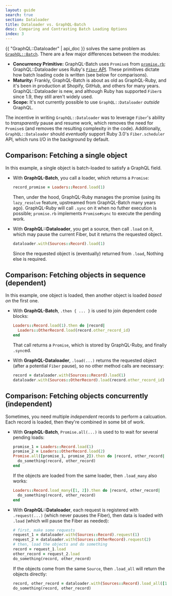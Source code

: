 ```yaml
---
layout: guide
search: true
section: Dataloader
title: Dataloader vs. GraphQL-Batch
desc: Comparing and Contrasting Batch Loading Options
index: 3
---
```


{{ "GraphQL::Dataloader" | api_doc }} solves the same problem as [`GraphQL::Batch`](https://github.com/shopify/graphql-batch). There are a few major differences between the modules:


- __Concurrency Primitive:__ GraphQL-Batch uses `Promise`s from [`promise.rb`](https://github.com/lgierth/promise.rb); GraphQL::Dataloader uses Ruby's [`Fiber` API](https://ruby-doc.org/core-3.0.0/Fiber.html). These primitives dictate how batch loading code is written (see below for comparisons).
- __Maturity:__ Frankly, GraphQL-Batch is about as old as GraphQL-Ruby, and it's been in production at Shopify, GitHub, and others for many years. GraphQL::Dataloader is new, and although Ruby has supported `Fiber`s since 1.9, they still aren't widely used.
- __Scope:__ It's not currently possible to use `GraphQL::Dataloader` _outside_ GraphQL.

The incentive in writing `GraphQL::Dataloader` was to leverage `Fiber`'s ability to _transparently_ pause and resume work, which removes the need for `Promise`s (and removes the resulting complexity in the code). Additionally, `GraphQL::Dataloader` should _eventually_ support Ruby 3.0's `Fiber.scheduler` API, which runs I/O in the background by default.

## Comparison: Fetching a single object

In this example, a single object is batch-loaded to satisfy a GraphQL field.

- With __GraphQL-Batch__, you call a loader, which returns a `Promise`:

  ```ruby
  record_promise = Loaders::Record.load(1)
  ```

  Then, under the hood, GraphQL-Ruby manages the promise (using its `lazy_resolve` feature, upstreamed from GraphQL-Batch many years ago). GraphQL-Ruby will call `.sync` on it when no futher execution is possible; `promise.rb` implements `Promise#sync` to execute the pending work.

- With __GraphQL::Dataloader__, you get a source, then call `.load` on it, which may pause the current Fiber, but it returns the requested object.

  ```ruby
  dataloader.with(Sources::Record).load(1)
  ```

  Since the requested object is (eventually) returned from `.load`, Nothing else is required.

## Comparison: Fetching objects in sequence (dependent)

In this example, one object is loaded, then another object is loaded _based on_ the first one.

- With __GraphQL-Batch__, `.then { ... }` is used to join dependent code blocks:

  ```ruby
  Loaders::Record.load(1).then do |record|
    Loaders::OtherRecord.load(record.other_record_id)
  end
  ```

  That call returns a `Promise`, which is stored by GraphQL-Ruby, and finally `.sync`ed.

- With __GraphQL-Dataloader__, `.load(...)` returns the requested object (after a potential `Fiber` pause), so no other method calls are necessary:

  ```ruby
  record = dataloader.with(Sources::Record).load(1)
  dataloader.with(Sources::OtherRecord).load(record.other_record_id)
  ```

## Comparison: Fetching objects concurrently (independent)

Sometimes, you need multiple _independent_ records to perform a calcuation. Each record is loaded, then they're combined in some bit of work.

- With __GraphQL-Batch__, `Promise.all(...)` is used to to wait for several pending loads:

  ```ruby
  promise_1 = Loaders::Record.load(1)
  promise_2 = Loaders::OtherRecord.load(2)
  Promise.all([promise_1, promise_2]).then do |record, other_record|
    do_something(record, other_record)
  end
  ```

  If the objects are loaded from the same loader, then `.load_many` also works:

  ```ruby
  Loaders::Record.load_many([1, 2]).then do |record, other_record|
    do_something(record, other_record)
  end
  ```

- With __GraphQL::Dataloader__, each request is registered with `.request(...)` (which never pauses the Fiber), then data is loaded with `.load` (which will pause the Fiber as needed):

  ```ruby
  # first, make some requests
  request_1 = dataloader.with(Sources::Record).request(1)
  request_2 = dataloader.with(Sources::OtherRecord).request(2)
  # then, load the objects and do something
  record = request_1.load
  other_record = request_2.load
  do_something(record, other_record)
  ```

  If the objects come from the same `Source`, then `.load_all` will return the objects directly:

  ```ruby
  record, other_record = dataloader.with(Sources::Record).load_all([1, 2])
  do_something(record, other_record)
  ```
